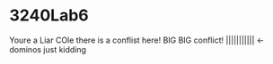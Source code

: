 3240Lab6
========
Youre a Liar COle there is a conflist here!
BIG BIG conflict! ||||||||||| <- dominos just kidding
